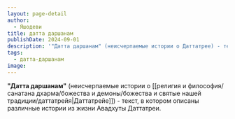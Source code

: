 ```yaml
---
layout: page-detail
author:
  - Яшодеви
title: датта даршанам
publishDate: 2024-09-01
description: '"Датта даршанам" (неисчерпаемые истории о Даттатрее) - текст, в котором описаны различные истории из жизни Авадхуты Даттатреи.'
tags:
  - датта-даршанам
image:
---
```

**"Датта даршанам"** (неисчерпаемые истории о [[религия и философия/санатана дхарма/божества и демоны/божества и святые нашей традиции/даттатрейя|Даттатрейе]]) - текст, в котором описаны различные истории из жизни Авадхуты Даттатреи.

